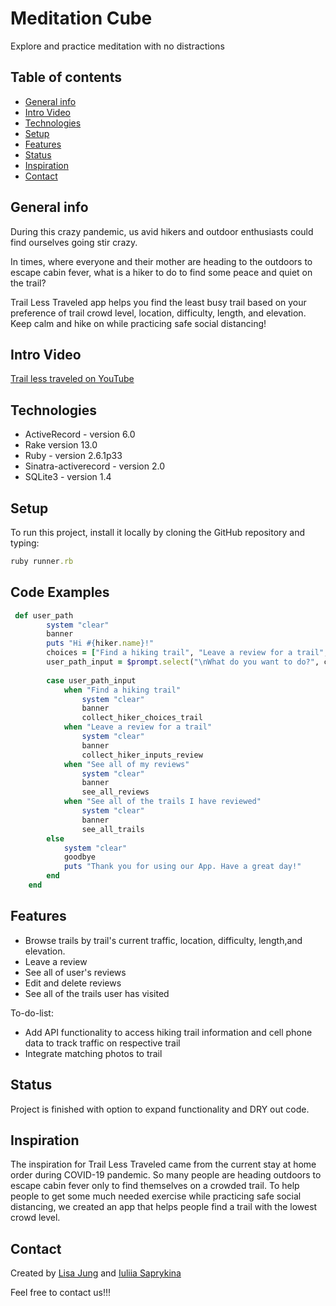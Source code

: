 # Meditation Cube
Explore and practice meditation with no distractions

## Table of contents
* [General info](#general-info)
* [Intro Video](#intro-video)
* [Technologies](#technologies)
* [Setup](#setup)
* [Features](#features)
* [Status](#status)
* [Inspiration](#inspiration)
* [Contact](#contact)

## General info
During this crazy pandemic, us avid hikers and outdoor enthusiasts could find ourselves going stir crazy.

In times, where everyone and their mother are heading to the outdoors to escape cabin fever, what is a hiker to do to find some peace and quiet on the trail?

Trail Less Traveled app helps you find the least busy trail based on your preference of trail crowd level, location, difficulty, length, and elevation.
Keep calm and hike on while practicing safe social distancing!

## Intro Video
[Trail less traveled on YouTube](https://youtu.be/9CrYg-8Soyo)

## Technologies
* ActiveRecord - version 6.0
* Rake version 13.0
* Ruby - version 2.6.1p33
* Sinatra-activerecord - version 2.0
* SQLite3 - version 1.4

## Setup
To run this project, install it locally by cloning the GitHub repository and typing:
```ruby
ruby runner.rb
```

## Code Examples
```ruby
 def user_path
        system "clear"
        banner
        puts "Hi #{hiker.name}!"
        choices = ["Find a hiking trail", "Leave a review for a trail", "See all of my reviews", "See all of the trails I have reviewed", "Exit this app"]
        user_path_input = $prompt.select("\nWhat do you want to do?", choices)
    
        case user_path_input
            when "Find a hiking trail"  
                system "clear"
                banner
                collect_hiker_choices_trail         
            when "Leave a review for a trail"
                system "clear"
                banner
                collect_hiker_inputs_review
            when "See all of my reviews"
                system "clear"
                banner
                see_all_reviews   
            when "See all of the trails I have reviewed"
                system "clear"
                banner
                see_all_trails
        else
            system "clear"
            goodbye
            puts "Thank you for using our App. Have a great day!"
        end
    end
```

## Features
* Browse trails by trail's current traffic, location, difficulty, length,and elevation.
* Leave a review
* See all of user's reviews
* Edit and delete reviews
* See all of the trails user has visited

To-do-list:
* Add API functionality to access hiking trail information and cell phone data to track traffic on respective trail
* Integrate matching photos to trail

## Status
Project is finished with option to expand functionality and DRY out code. 

## Inspiration
The inspiration for Trail Less Traveled came from the current stay at home order during COVID-19 pandemic.
So many people are heading outdoors to escape cabin fever only to find themselves on a crowded trail. 
To help people to get some much needed exercise while practicing safe social distancing, we created an app that helps people find a trail with the lowest crowd level. 

## Contact
Created by [Lisa Jung](https://www.linkedin.com/in/lisa-jung-23304b53/) and [Iuliia Saprykina](https://www.linkedin.com/in/iuliia-saprykina-ab3351100)

Feel free to contact us!!! 




